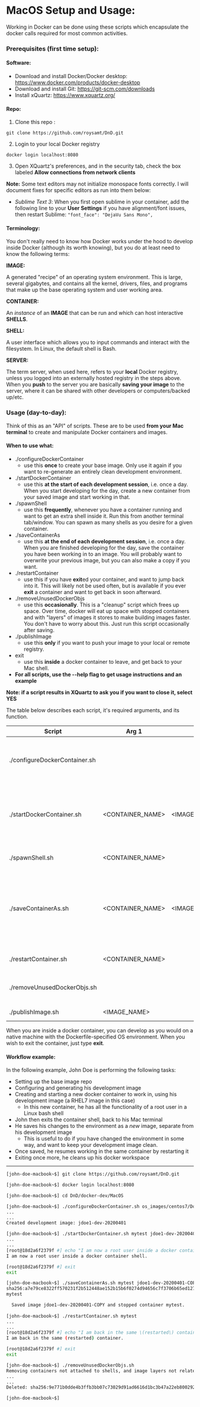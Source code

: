 # MacOS Setup and Usage:

Working in Docker can be done using these scripts which encapsulate the docker calls required for most common activities. 

### Prerequisites (first time setup):

#### Software:
- Download and install Docker/Docker desktop: https://www.docker.com/products/docker-desktop
- Download and install Git: https://git-scm.com/downloads
- Install xQuartz: https://www.xquartz.org/

#### Repo:
1. Clone this repo : 

  `git clone https://github.com/roysamt/DnD.git`

2. Login to your local Docker registry

  `docker login localhost:8080`

3. Open XQuartz's preferences, and in the security tab, check the box labeled **Allow connections from network clients**

**Note:** Some text editors may not initialize monospace fonts correctly. I will document fixes for specific editors as run into them below:
- *Sublime Text 3*: When you first open sublime in your container, add the following line to your **User Settings** if you have alignment/font issues, then restart Sublime: `"font_face": "DejaVu Sans Mono",`


#### Terminology:
You don't really need to know how Docker works under the hood to develop inside Docker (although its worth knowing), but you do at least need to know the following terms:

**IMAGE:** 

A generated "recipe" of an operating system environment. This is large, several gigabytes, and contains all the kernel, drivers, files, and programs that make up the base operating system and user working area.


**CONTAINER:** 

An *instance* of an **IMAGE** that can be run and which can host interactive **SHELLS**.


**SHELL:** 

A user interface which allows you to input commands and interact with the filesystem. In Linux, the default shell is Bash.


**SERVER:** 

The term server, when used here, refers to your **local** Docker registry, unless you logged into an externally hosted registry in the steps above. When you **push** to the server you are basically **saving your image** to the server, where it can be shared with other developers or computers/backed up/etc.

### Usage (day-to-day):
Think of this as an "API" of scripts. 
These are to be used **from your Mac terminal** to create and manipulate Docker containers and images.

#### When to use what:
- ./configureDockerContainer 
    - use this **once** to create your base image. Only use it again if you want to re-generate an entirely clean development environment.
- ./startDockerContainer 
    - use this **at the start of each development session**, i.e. once a day. When you start developing for the day, create a new container from your saved image and start working in that.
- ./spawnShell
    - use this **frequently**, whenever you have a container running and want to get an extra shell inside it. Run this from another terminal tab/window. You can spawn as many shells as you desire for a given container.
- ./saveContainerAs 
    - use this **at the end of each development session**, i.e. once a day. When you are finished developing for the day, save the container you have been working in to an image. You will probably want to overwrite your previous image, but you can also make a copy if you want.
- ./restartContainer 
    - use this if you have **exit**ed your container, and want to jump back into it. This will likely not be used often, but is available if you ever **exit** a container and want to get back in soon afterward.
- ./removeUnusedDockerObjs  
    - use this **occasionally**. This is a "cleanup" script which frees up space. Over time, docker will eat up space with stopped containers and with "layers" of images it stores to make building images faster. You don't have to worry about this. Just run this script occasionally after saving.
- ./publishImage 
    - use this **only** if you want to push your image to your local or remote registry.
- exit
    - use this **inside** a docker container to leave, and get back to your Mac shell.
- **For all scripts, use the --help flag to get usage instructions and an example**

**Note: if a script results in XQuartz to ask you if you want to close it, select YES**


The table below describes each script, it's required arguments, and its function.

|**Script**|**Arg 1**|**Arg 2**|**Description**|
|---|---|---|---|
|./configureDockerContainer.sh|<PPATH-TO-DOCKERFILE>    |  |This configures and creates your base image, using the specified Dockerfile "recipe". It outputs the name of the image it creates to the command line.| 
|./startDockerContainer.sh    |<CONTAINER_NAME>|<IMAGE_NAME>    |This creates a new container with the specified name from the image created by `./configureDockerContainer`, and places you in an interactive shell inside the container.|
|./spawnShell.sh           |<CONTAINER_NAME>|                |Use this to spawn a new shell inside a running container.|
|./saveContainerAs.sh            |<CONTAINER_NAME>|<IMAGE_SAVENAME>|When you want to save your workspace after closing your container's shell, you can either save it on top of the image originally generated, or as a new image. If you want a new image, give it a new name, otherwise pass the same name.|
|./restartContainer.sh           |<CONTAINER_NAME>|                |Use this to restart a container already created by `./startDockerContainer.sh`.|
|./removeUnusedDockerObjs.sh     |                |                |Use this periodically to clear up disk space occupied by old containers and unused image layers.|
|./publishImage.sh|<IMAGE_NAME>||This will publish the selected image to the local registry.|


When you are inside a docker container, you can develop as you would on a native machine with the Dockerfile-specified OS environment. When you wish to exit the container, just type **exit**.


#### Workflow example:

In the following example, John Doe is performing the following tasks:
- Setting up the base image repo
- Configuring and generating his development image 
- Creating and starting a new docker container to work in, using his development image (a RHEL7 image in this case)
  - In this new container, he has all the functionality of a root user in a Linux bash shell
- John then exits the container shell, back to his Mac terminal
- He saves his changes to the environment as a *new* image, separate from his development image
  - This is useful to do if you have changed the environment in some way, and want to keep your development image clean.
- Once saved, he resumes working in the same container by restarting it
- Exiting once more, he cleans up his docker workspace

----

```bash
[john-doe-macbook~$] git clone https://github.com/roysamt/DnD.git

[john-doe-macbook~$] docker login localhost:8080

[john-doe-macbook~$] cd DnD/docker-dev/MacOS

[john-doe-macbook~$] ./configureDockerContainer.sh os_images/centos7/Dockerfile
...
...
Created development image: jdoe1-dev-20200401

[john-doe-macbook~$] ./startDockerContainer.sh mytest jdoe1-dev-20200401
...
... 
[root@18d2a6f2379f #] echo "I am now a root user inside a docker container shell."
I am now a root user inside a docker container shell.

[root@18d2a6f2379f #] exit
exit

[john-doe-macbook~$] ./saveContainerAs.sh mytest jdoe1-dev-20200401-COPY
sha256:a7e79ce8322ff570231f2b512448ae152b15b6f0274d94656c7f3706b65ed127
mytest

  Saved image jdoe1-dev-20200401-COPY and stopped container mytest.
  
[john-doe-macbook~$] ./restartContainer.sh mytest
...
...
[root@18d2a6f2379f #] echo "I am back in the same \(restarted\) container."
I am back in the same (restarted) container.

[root@18d2a6f2379f #] exit
exit

[john-doe-macbook~$] ./removeUnusedDockerObjs.sh 
Removing containers not attached to shells, and image layers not related to tagged images.
...
...
Deleted: sha256:9e771b0dde4b3ffb3bb07c73029d91ad6616d1bc3b47a22eb800292918fb6030

[john-doe-macbook~$] 
```
